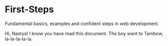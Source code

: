 # First-Steps
Fundamental basics, examples and confident steps in web development.

Hi, Nastya! I know you have read this document. 
The boy want to Tambow, la-la-la-la-la.
